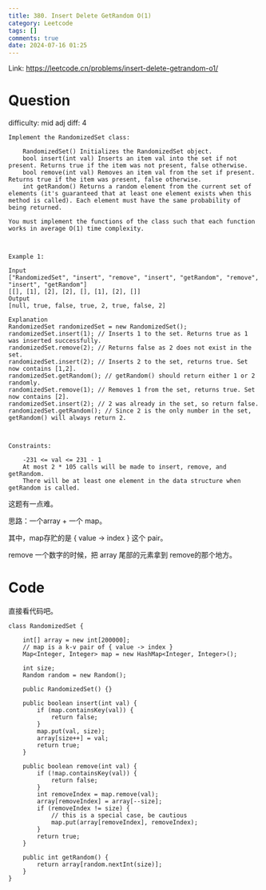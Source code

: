 ```yaml
---
title: 380. Insert Delete GetRandom O(1)
category: Leetcode
tags: []
comments: true
date: 2024-07-16 01:25
---
```




Link: https://leetcode.cn/problems/insert-delete-getrandom-o1/

# Question

difficulty: mid
adj diff: 4

    Implement the RandomizedSet class:
    
        RandomizedSet() Initializes the RandomizedSet object.
        bool insert(int val) Inserts an item val into the set if not present. Returns true if the item was not present, false otherwise.
        bool remove(int val) Removes an item val from the set if present. Returns true if the item was present, false otherwise.
        int getRandom() Returns a random element from the current set of elements (it's guaranteed that at least one element exists when this method is called). Each element must have the same probability of being returned.
    
    You must implement the functions of the class such that each function works in average O(1) time complexity.
    
     
    
    Example 1:
    
    Input
    ["RandomizedSet", "insert", "remove", "insert", "getRandom", "remove", "insert", "getRandom"]
    [[], [1], [2], [2], [], [1], [2], []]
    Output
    [null, true, false, true, 2, true, false, 2]
    
    Explanation
    RandomizedSet randomizedSet = new RandomizedSet();
    randomizedSet.insert(1); // Inserts 1 to the set. Returns true as 1 was inserted successfully.
    randomizedSet.remove(2); // Returns false as 2 does not exist in the set.
    randomizedSet.insert(2); // Inserts 2 to the set, returns true. Set now contains [1,2].
    randomizedSet.getRandom(); // getRandom() should return either 1 or 2 randomly.
    randomizedSet.remove(1); // Removes 1 from the set, returns true. Set now contains [2].
    randomizedSet.insert(2); // 2 was already in the set, so return false.
    randomizedSet.getRandom(); // Since 2 is the only number in the set, getRandom() will always return 2.
    
     
    
    Constraints:
    
        -231 <= val <= 231 - 1
        At most 2 * 105 calls will be made to insert, remove, and getRandom.
        There will be at least one element in the data structure when getRandom is called.

这题有一点难。

思路：一个array + 一个 map。

其中，map存贮的是 { value -> index } 这个 pair。

remove 一个数字的时候，把 array 尾部的元素拿到 remove的那个地方。

# Code

直接看代码吧。


    class RandomizedSet {

        int[] array = new int[200000];
        // map is a k-v pair of { value -> index }
        Map<Integer, Integer> map = new HashMap<Integer, Integer>();

        int size;
        Random random = new Random();

        public RandomizedSet() {}
        
        public boolean insert(int val) {
            if (map.containsKey(val)) {
                return false;
            }
            map.put(val, size);
            array[size++] = val;
            return true;
        }
        
        public boolean remove(int val) {
            if (!map.containsKey(val)) {
                return false;
            }
            int removeIndex = map.remove(val);
            array[removeIndex] = array[--size];
            if (removeIndex != size) {
                // this is a special case, be cautious
                map.put(array[removeIndex], removeIndex);
            }
            return true;
        }
        
        public int getRandom() {
            return array[random.nextInt(size)];
        }
    }